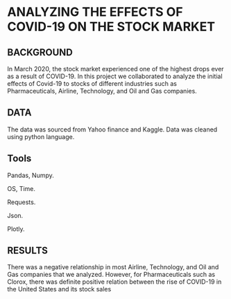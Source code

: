  
 # ANALYZING THE EFFECTS OF COVID-19 ON THE STOCK MARKET

## BACKGROUND

In March 2020, the stock market experienced one of the highest drops ever as a result of COVID-19.  In this project we collaborated to analyze the initial effects of Covid-19 to stocks of different industries such as Pharmaceuticals, Airline, Technology, and Oil and Gas companies.

## DATA
The data was sourced from Yahoo finance and Kaggle. Data was cleaned using python language.

## Tools
Pandas, Numpy.

OS, Time.

Requests.

Json.

Plotly.


## RESULTS
There was a negative relationship in most Airline, Technology, and Oil and Gas companies that we analyzed. However, for Pharmaceuticals such as Clorox, there was definite positive relation between the rise of COVID-19 in the United States and its stock sales
